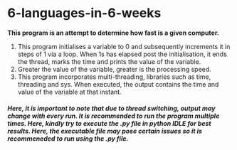 # 6-languages-in-6-weeks
**This program is an attempt to determine how fast is a given computer.** 
<ol>
<li>This program initialises a variable to 0 and subsequently increments it in steps of 1 via a loop. When 1s has elapsed post the initialisation, it ends the thread, marks the time and prints the value of the variable.</li> 
<li>Greater the value of the variable, greater is the processing speed.</li>
<li>This program incorporates multi-threading, libraries such as time, threading and sys. When executed, the output contains the time and value of the variable at that instant.</li> 
</ol>
<h5>Here, it is important to note that due to thread switching, output may change with every run. It is recommended to run the program multiple times. Here, kindly try to execute the .py file in python IDLE for best results. Here, the executable file may pose certain issues so it is recommeneded to run using the .py file.</h5>
  
